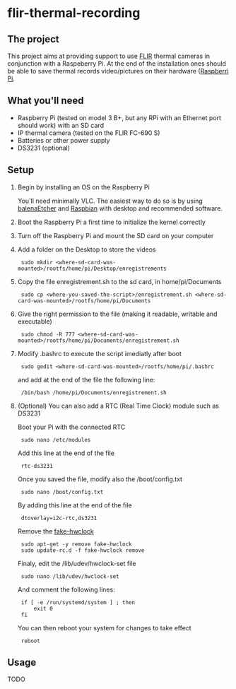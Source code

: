 # flir-thermal-recording

## The project

This project aims at providing support to use [FLIR](https://www.flir.eu/) thermal cameras in conjunction with a Raspeberry Pi. At the end of the installation ones should be able to save thermal records video/pictures on their hardware ([Raspberri Pi](https://www.raspberrypi.org/).

## What you'll need
- Raspberry Pi (tested on model 3 B+, but any RPi with an Ethernet port should work) with an SD card
- IP thermal camera (tested on the FLIR FC-690 S)
- Batteries or other power supply
- DS3231 (optional)

## Setup
1. Begin by installing an OS on the Raspberry Pi

    You'll need minimally VLC. The easiest way to do so is by using [balenaEtcher](https://www.balena.io/etcher/) and [Raspbian](https://www.raspberrypi.org/downloads/raspbian/) with desktop and recommended software.

2. Boot the Raspberry Pi a first time to initialize the kernel correctly

3. Turn off the Raspberry Pi and mount the SD card on your computer

3. Add a folder on the Desktop to store the videos

        sudo mkdir <where-sd-card-was-mounted>/rootfs/home/pi/Desktop/enregistrements

4. Copy the file enregistrement.sh to the sd card, in home/pi/Documents

        sudo cp <where-you-saved-the-script>/enregistrement.sh <where-sd-card-was-mounted>/rootfs/home/pi/Documents

5. Give the right permission to the file (making it readable, writable and executable)

        sudo chmod -R 777 <where-sd-card-was-mounted>/rootfs/home/pi/Documents/enregistrement.sh

6. Modify .bashrc to execute the script imediatly after boot

        sudo gedit <where-sd-card-was-mounted>/rootfs/home/pi/.bashrc

    and add at the end of the file the following line:

        /bin/bash /home/pi/Documents/enregistrement.sh

7. (Optional) You can also add a RTC (Real Time Clock) module such as DS3231

    Boot your Pi with the connected RTC
    
        sudo nano /etc/modules
    
    Add this line at the end of the file
    
        rtc-ds3231
    
    Once you saved the file, modify also the /boot/config.txt
    
        sudo nano /boot/config.txt
    
    By adding this line at the end of the file
    
        dtoverlay=i2c-rtc,ds3231
    
    Remove the [fake-hwclock](https://packages.debian.org/sid/fake-hwclock)
    
        sudo apt-get -y remove fake-hwclock
        sudo update-rc.d -f fake-hwclock remove
    
    Finaly, edit the /lib/udev/hwclock-set file
    
        sudo nano /lib/udev/hwclock-set

    And comment the following lines:
    
        if [ -e /run/systemd/system ] ; then
            exit 0
        fi
    
    You can then reboot your system for changes to take effect
    
        reboot

## Usage
TODO
